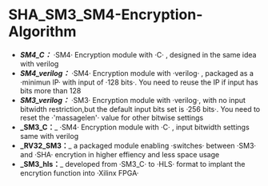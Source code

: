 # SHA_SM3_SM4-Encryption-Algorithm
* _**SM4_C：**_ ·SM4· Encryption module with ·C· , designed in the same idea with verilog  
* _**SM4_verilog：**_ ·SM4· Encryption module with ·verilog· , packaged as a ·minimun IP· with input of ·128 bits·. You need to reuse the IP if input has bits more than 128  
* _**SM3_verilog：**_ ·SM3· Encryption module with ·verilog·, with no input bitwidth restriction,but the default input bits set is ·256 bits·. You need to reset the ·'massagelen'· value for other bitwise settings  
* **_SM3_C：**_ ·SM4· Encryption module with ·C· , input bitwidth settings same with verilog  
* **_RV32_SM3：**_ a packaged module enabling ·switches· between ·SM3· and ·SHA· encrytion in higher effiency and less space usage  
* **_SM3_hls：**_ developed from ·SM3_C· to ·HLS· format to implant the encrytion function into ·Xilinx FPGA·
